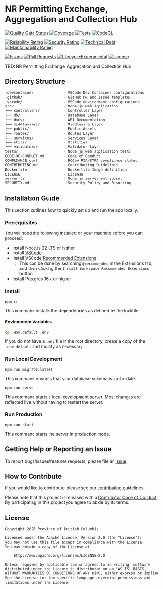 # NR Permitting Exchange, Aggregation and Collection Hub

[![Quality Gate Status](https://sonarcloud.io/api/project_badges/measure?project=bcgov_nr-peach&metric=alert_status)](https://sonarcloud.io/summary/new_code?id=bcgov_nr-peach)
[![Coverage](https://sonarcloud.io/api/project_badges/measure?project=bcgov_nr-peach&metric=coverage)](https://sonarcloud.io/summary/new_code?id=bcgov_nr-peach)
[![Tests](https://github.com/bcgov/nr-peach/actions/workflows/unit-tests.yaml/badge.svg)](https://github.com/bcgov/nr-peach/actions/workflows/unit-tests.yaml)
[![CodeQL](https://github.com/bcgov/nr-peach/actions/workflows/github-code-scanning/codeql/badge.svg)](https://github.com/bcgov/nr-peach/actions/workflows/github-code-scanning/codeql)

[![Reliability Rating](https://sonarcloud.io/api/project_badges/measure?project=bcgov_nr-peach&metric=reliability_rating)](https://sonarcloud.io/summary/new_code?id=bcgov_nr-peach)
[![Security Rating](https://sonarcloud.io/api/project_badges/measure?project=bcgov_nr-peach&metric=security_rating)](https://sonarcloud.io/summary/new_code?id=bcgov_nr-peach)
[![Technical Debt](https://sonarcloud.io/api/project_badges/measure?project=bcgov_nr-peach&metric=sqale_index)](https://sonarcloud.io/summary/new_code?id=bcgov_nr-peach)
[![Maintainability Rating](https://sonarcloud.io/api/project_badges/measure?project=bcgov_nr-peach&metric=sqale_rating)](https://sonarcloud.io/summary/new_code?id=bcgov_nr-peach)

[![Issues](https://img.shields.io/github/issues/bcgov/nr-peach)](/../../issues)
[![Pull Requests](https://img.shields.io/github/issues-pr/bcgov/nr-peach)](/../../pulls)
[![Lifecycle:Experimental](https://img.shields.io/badge/Lifecycle-Experimental-339999)](https://github.com/bcgov/repomountie/blob/master/doc/lifecycle-badges.md)
[![License](https://img.shields.io/badge/License-Apache%202.0-blue.svg)](LICENSE)

TBD: NR Permitting Exchange, Aggregation and Collection Hub

## Directory Structure

```txt
.devcontainer              - VSCode Dev Container configurations
.github/                   - GitHub PR and Issue templates
.vscode/                   - VSCode environment configurations
src/                       - Node.js web application
├── controllers/           - Controller Layer
├── db/                    - Database Layer
├── docs/                  - API Documentation
├── middlewares/           - Middleware Layer
├── public/                - Public Assets
├── routes/                - Routes Layer
├── services/              - Services Layer
├── utils/                 - Utilities
└── validators/            - Validator Layer
tests/                     - Node.js web application tests
CODE-OF-CONDUCT.md         - Code of Conduct
COMPLIANCE.yaml            - BCGov PIA/STRA compliance status
CONTRIBUTING.md            - Contributing Guidelines
Dockerfile                 - Dockerfile Image definition
LICENSE                    - License
server.ts                  - Node.js server entrypoint
SECURITY.md                - Security Policy and Reporting
```

## Installation Guide

This section outlines how to quickly set up and run the app locally.

### Prerequisites

You will need the following installed on your machine before you can proceed:

- Install [Node.js 22 LTS](https://nodejs.org) or higher
- Install [VSCode](https://code.visualstudio.com)
- Install VSCode [Recommended Extensions](https://code.visualstudio.com/docs/editor/extension-marketplace#_workspace-recommended-extensions)
  - This can be done by searching `@recommended` in the Extensions tab, and then
    clicking the `Install Workspace Recommended Extensions` button.
- Install Postgres 16.x or higher

### Install

```sh
npm ci
```

This command installs the dependencies as defined by the lockfile.

#### Environment Variables

```sh
cp .env.default .env
```

If you do not have a `.env` file in the root directory, create a copy of the
`.env.default` and modify as necessary.

### Run Local Development

```sh
npm run migrate:latest
```

This command ensures that your database schema is up-to-date.

```sh
npm run serve
```

This command starts a local development server. Most changes are reflected live
without having to restart the server.

### Run Production

```sh
npm run start
```

This command starts the server in production mode.

## Getting Help or Reporting an Issue

To report bugs/issues/features requests, please file an
[issue](https://github.com/bcgov/nr-peach/issues).

## How to Contribute

If you would like to contribute, please see our [contributing](CONTRIBUTING.md)
guidelines.

Please note that this project is released with a
[Contributor Code of Conduct](CODE-OF-CONDUCT.md). By participating in this
project you agree to abide by its terms.

## License

```txt
Copyright 2025 Province of British Columbia

Licensed under the Apache License, Version 2.0 (the "License");
you may not use this file except in compliance with the License.
You may obtain a copy of the License at

    http://www.apache.org/licenses/LICENSE-2.0

Unless required by applicable law or agreed to in writing, software
distributed under the License is distributed on an "AS IS" BASIS,
WITHOUT WARRANTIES OR CONDITIONS OF ANY KIND, either express or implied.
See the License for the specific language governing permissions and
limitations under the License.
```

